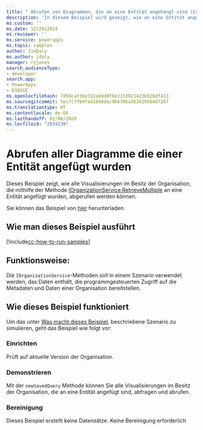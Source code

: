 ```yaml
---
title: " Abrufen von Diagrammen, die an eine Entität angehängt sind (Common Data Service) | Microsoft-Dokumentation"
description: 'In diesem Beispiel wird gezeigt, wie an eine Entität angehängte Diagramme abgerufen werden '
ms.custom: ''
ms.date: 12/20/2019
ms.reviewer: ''
ms.service: powerapps
ms.topic: samples
author: JimDaly
ms.author: jdaly
manager: ryjones
search.audienceType:
- developer
search.app:
- PowerApps
- D365CE
ms.openlocfilehash: 7d58caf3be322ab0d0f6b3153021423b926df413
ms.sourcegitcommit: 5ec7c7f04fe41896dec966706a3b3d295648726f
ms.translationtype: HT
ms.contentlocale: de-DE
ms.lasthandoff: 01/06/2020
ms.locfileid: "2934230"
---
```

# <a name="retrieve-all-charts-attached-to-an-entity"></a>Abrufen aller Diagramme die einer Entität angefügt wurden

Dieses Beispiel zeigt, wie alle Visualisierungen im Besitz der Organisation, die mithilfe der Methode [IOrganizationService.RetrieveMultiple](https://docs.microsoft.com//dotnet/api/microsoft.xrm.sdk.iorganizationservice.retrievemultiple?view=dynamics-general-ce-9) an eine Entität angefügt wurden, abgerufen werden können.

Sie können das Beispiel von [hier](https://github.com/microsoft/PowerApps-Samples/tree/master/cds/orgsvc/C%23/RetrieveChartsAttachedToEntity) herunterladen.

## <a name="how-to-run-this-sample"></a>Wie man dieses Beispiel ausführt

[!include[cc-how-to-run-samples](../../includes/cc-how-to-run-samples.md)]


## <a name="what-this-sample-does"></a>Funktionsweise:

Die `IOrganizationService`-Methoden soll in einem Szenario verwendet werden, das Daten enthält, die programmgesteuerten Zugriff auf die Metadaten und Daten einer Organisation bereitstellen.

## <a name="how-this-sample-works"></a>Wie dieses Beispiel funktioniert

Um das unter [Was macht dieses Beispiel](#what-this-sample-does), beschriebene Szenario zu simulieren, geht das Beispiel wie folgt vor:

### <a name="setup"></a>Einrichten

Prüft auf aktuelle Version der Organisation.

### <a name="demonstrate"></a>Demonstrieren

Mit der `newSavedQuery` Methode können Sie alle Visualisierungen im Besitz der Organisation, die an eine Entität angefügt sind, abfragen und abrufen.


### <a name="clean-up"></a>Bereinigung

Dieses Beispiel erstellt keine Datensätze. Keine Bereinigung erforderlich
